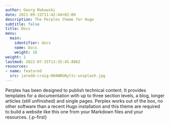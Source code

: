 ```yaml
---
author: Georg Makowski
date: 2021-09-15T11:42:44+02:00
description: The Perplex theme for Hugo
subtitle: false
title: Docs
menu:
  main:
    identifier: docs
    name: Docs
    weight: 10
weight: 1
lastmod: 2022-07-25T13:35:45.886Z
resources:
- name: featured
  src: jaredd-craig-HH4WBGNyltc-unsplash.jpg
---
```



Perplex has been designed to publish technical content. It provides templates for a documentation with up to three section levels, a blog, longer articles (still unfinished) and single pages. Perplex works out of the box, no other software than a recent Hugo installation and this theme are required to build a website like this one from your Markdown files and your resources.
{.p-first} <!--more-->
